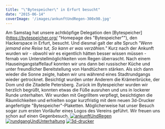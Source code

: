 ```yaml
---
title: "\"Bytespeicher\" in Erfurt besucht"
date: "2015-06-14"
coverImage: '/images/ankunftUndRegen-300x90.jpg'
---
```


Am Samstag hat unsere achtköpfige Delegation den [Bytespeicher](https://bytespeicher.org/ "Homepage des "Bytespeicher""), den Hackerspace in Erfurt, besucht. Und diesmal galt der alte Spruch _"Wenn jemand eine Reise tut, So kann er was verzählen."_ Kurz nach der Ankunft wurden wir - obwohl wir es eigentlich hätten besser wissen müssen - fernab von Unterstellmöglichkeiten vom Regen überrascht. Nach einem Hauseingangstaffellauf konnten wir uns dann bei russischer Küche und unter freundlicher Bereitstellung von Handtüchern stärken. Als sich dann wieder die Sonne zeigte, haben wir uns während eines Stadtrundgangs wieder getrocknet. Besichtigt wurden unter Anderem die Krämerbrücke, der Dom und die Zitadelle Petersberg. Zurück im Bytespeicher wurden wir herzlich begrüßt, konnten etwas die Füße ausruhen und uns in lockerer Runde unterhalten. Wir wurden mit Gegrilltem verpflegt, besichtigten die Räumlichkeiten und erhielten sogar kurzfristig mit dem neuen 3d-Drucker angefertigte "Bytespeicher"-Plaketten. Möglicherweise hat unser Besuch sogar zum ersten Vorläufer eines Logos des Vereins geführt. Wir freuen uns schon auf einen Gegenbesuch. [![ankunftUndRegen](../images/ankunftUndRegen-300x90.jpg)](https://hackzogtum-coburg.de/wp-content/uploads/2015/06/ankunftUndRegen.jpg) [![rundgangUndUnterhaltung](../images/rundgangUndUnterhaltung-300x80.jpg)](https://hackzogtum-coburg.de/wp-content/uploads/2015/06/rundgangUndUnterhaltung.jpg) [![3d-drucker](../images/3d-drucker-300x190.jpg)](https://hackzogtum-coburg.de/wp-content/uploads/2015/06/3d-drucker.jpg)
